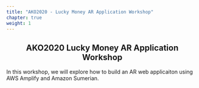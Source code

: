 ```yaml
---
title: "AKO2020 - Lucky Money AR Application Workshop"
chapter: true
weight: 1
---
```


<div style="text-align: center"><h2>AKO2020 Lucky Money AR Application Workshop</h2></div>


In this workshop, we will explore how to build an AR web applicaiton using AWS Amplify and Amazon Sumerian. 